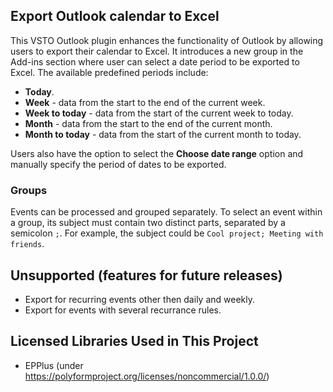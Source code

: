 ## Export Outlook calendar to Excel
This VSTO Outlook plugin enhances the functionality of Outlook by allowing users to export their calendar to Excel. It introduces a new group in the Add-ins section where user can select a date period to be exported to Excel. The available predefined periods include:
- **Today**.
- **Week** - data from the start to the end of the current week.
- **Week to today** - data from the start of the current week to today.
- **Month** - data from the start to the end of the current month.
- **Month to today** - data from the start of the current month to today.

Users also have the option to select the **Choose date range** option and manually specify the period of dates to be exported.

### Groups

Events can be processed and grouped separately. To select an event within a group, its subject must contain two distinct parts, separated by a semicolon `;`. For example, the subject could be `Cool project; Meeting with friends`.

## Unsupported (features for future releases)
- Export for recurring events other then daily and weekly.
- Export for events with several recurrance rules. 

## Licensed Libraries Used in This Project
- EPPlus (under https://polyformproject.org/licenses/noncommercial/1.0.0/)
